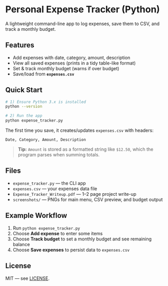 # Personal Expense Tracker (Python)

A lightweight command-line app to log expenses, save them to CSV, and track a monthly budget.

## Features
- Add expenses with date, category, amount, description
- View all saved expenses (prints in a tidy table-like format)
- Set & track monthly budget (warns if over budget)
- Save/load from **`expenses.csv`**

## Quick Start
```bash
# 1) Ensure Python 3.x is installed
python --version

# 2) Run the app
python expense_tracker.py
```

The first time you save, it creates/updates `expenses.csv` with headers:
```
Date, Category, Amount, Description
```

> **Tip:** `Amount` is stored as a formatted string like `$12.50`, which the program parses when summing totals.

## Files
- `expense_tracker.py` — the CLI app
- `expenses.csv` — your expenses data file
- `Expense_Tracker_Writeup.pdf` — 1–2 page project write-up
- `screenshots/` — PNGs for main menu, CSV preview, and budget output

## Example Workflow
1. Run `python expense_tracker.py`
2. Choose **Add expense** to enter some items
3. Choose **Track budget** to set a monthly budget and see remaining balance
4. Choose **Save expenses** to persist data to `expenses.csv`

## License
MIT — see [LICENSE](LICENSE).
